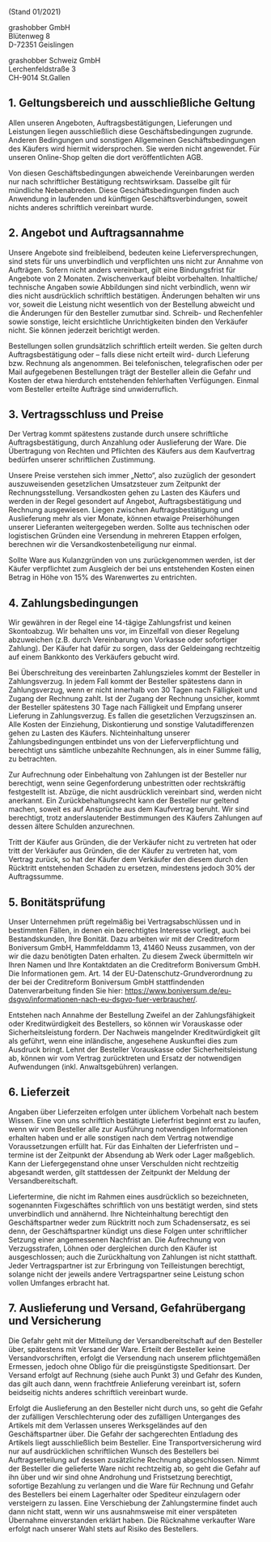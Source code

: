 (Stand 01/2021)

grashobber GmbH  
Blütenweg 8  
D-72351 Geislingen

grashobber Schweiz GmbH  
Lerchenfeldstraße 3  
CH-9014 St.Gallen  

<h2 class="c-plain__richtext-headline">1. Geltungsbereich und ausschließliche Geltung</h2>

Allen unseren Angeboten, Auftragsbestätigungen, Lieferungen und Leistungen liegen ausschließlich diese Geschäftsbedingungen zugrunde. Anderen Bedingungen und sonstigen Allgemeinen Geschäftsbedingungen des Käufers wird hiermit widersprochen. Sie werden nicht angewendet. Für unseren Online-Shop gelten die dort veröffentlichten AGB.

Von diesen Geschäftsbedingungen abweichende Vereinbarungen werden nur nach schriftlicher Bestätigung rechtswirksam. Dasselbe gilt für mündliche Nebenabreden. Diese Geschäftsbedingungen finden auch Anwendung in laufenden und künftigen Geschäftsverbindungen, soweit nichts anderes schriftlich vereinbart wurde.

<h2 class="c-plain__richtext-headline">2. Angebot und Auftragsannahme</h2>

Unsere Angebote sind freibleibend, bedeuten keine Lieferversprechungen, sind stets für uns unverbindlich und verpflichten uns nicht zur Annahme von Aufträgen. Sofern nicht anders vereinbart, gilt eine Bindungsfrist für Angebote von 2 Monaten. Zwischenverkauf bleibt vorbehalten. Inhaltliche/ technische Angaben sowie Abbildungen sind nicht verbindlich, wenn wir dies nicht ausdrücklich schriftlich bestätigen. Änderungen behalten wir uns vor, soweit die Leistung nicht wesentlich von der Bestellung abweicht und die Änderungen für den Besteller zumutbar sind. Schreib- und Rechenfehler sowie sonstige, leicht ersichtliche Unrichtigkeiten binden den Verkäufer nicht. Sie können jederzeit berichtigt werden.

Bestellungen sollen grundsätzlich schriftlich erteilt werden. Sie gelten durch Auftragsbestätigung oder – falls diese nicht erteilt wird- durch Lieferung bzw. Rechnung als angenommen. Bei telefonischen, telegrafischen oder per Mail aufgegebenen Bestellungen trägt der Besteller allein die Gefahr und Kosten der etwa hierdurch entstehenden fehlerhaften Verfügungen. Einmal vom Besteller erteilte Aufträge sind unwiderruflich.

<h2 class="c-plain__richtext-headline">3. Vertragsschluss und Preise</h2>

Der Vertrag kommt spätestens zustande durch unsere schriftliche Auftragsbestätigung, durch Anzahlung oder Auslieferung der Ware. Die Übertragung von Rechten und Pflichten des Käufers aus dem Kaufvertrag bedürfen unserer schriftlichen Zustimmung.

Unsere Preise verstehen sich immer „Netto“, also zuzüglich der gesondert auszuweisenden gesetzlichen Umsatzsteuer zum Zeitpunkt der Rechnungsstellung. Versandkosten gehen zu Lasten des Käufers und werden in der Regel gesondert auf Angebot, Auftragsbestätigung und Rechnung ausgewiesen. Liegen zwischen Auftragsbestätigung und Auslieferung mehr als vier Monate, können etwaige Preiserhöhungen unserer Lieferanten weitergegeben werden. Sollte aus technischen oder logistischen Gründen eine Versendung in mehreren Etappen erfolgen, berechnen wir die Versandkostenbeteiligung nur einmal.

Sollte Ware aus Kulanzgründen von uns zurückgenommen werden, ist der Käufer verpflichtet zum Ausgleich der bei uns entstehenden Kosten einen Betrag in Höhe von 15% des Warenwertes zu entrichten.

<h2 class="c-plain__richtext-headline">4. Zahlungsbedingungen</h2>

Wir gewähren in der Regel eine 14-tägige Zahlungsfrist und keinen Skontoabzug. Wir behalten uns vor, im Einzelfall von dieser Regelung abzuweichen (z.B. durch Vereinbarung von Vorkasse oder sofortiger Zahlung). Der Käufer hat dafür zu sorgen, dass der Geldeingang rechtzeitig auf einem Bankkonto des Verkäufers gebucht wird.

Bei Überschreitung des vereinbarten Zahlungszieles kommt der Besteller in Zahlungsverzug. In jedem Fall kommt der Besteller spätestens dann in Zahlungsverzug, wenn er nicht innerhalb von 30 Tagen nach Fälligkeit und Zugang der Rechnung zahlt. Ist der Zugang der Rechnung unsicher, kommt der Besteller spätestens 30 Tage nach Fälligkeit und Empfang unserer Lieferung in Zahlungsverzug. Es fallen die gesetzlichen Verzugszinsen an. Alle Kosten der Einziehung, Diskontierung und sonstige Valutadifferenzen gehen zu Lasten des Käufers. Nichteinhaltung unserer Zahlungsbedingungen entbindet uns von der Lieferverpflichtung und berechtigt uns sämtliche unbezahlte Rechnungen, als in einer Summe fällig, zu betrachten.

Zur Aufrechnung oder Einbehaltung von Zahlungen ist der Besteller nur berechtigt, wenn seine Gegenforderung unbestritten oder rechtskräftig festgestellt ist. Abzüge, die nicht ausdrücklich vereinbart sind, werden nicht anerkannt. Ein Zurückbehaltungsrecht kann der Besteller nur geltend machen, soweit es auf Ansprüche aus dem Kaufvertrag beruht. Wir sind berechtigt, trotz anderslautender Bestimmungen des Käufers Zahlungen auf dessen ältere Schulden anzurechnen.

Tritt der Käufer aus Gründen, die der Verkäufer nicht zu vertreten hat oder tritt der Verkäufer aus Gründen, die der Käufer zu vertreten hat, vom Vertrag zurück, so hat der Käufer dem Verkäufer den diesem durch den Rücktritt entstehenden Schaden zu ersetzen, mindestens jedoch 30% der Auftragssumme.

<h2 class="c-plain__richtext-headline">5. Bonitätsprüfung</h2>

Unser Unternehmen prüft regelmäßig bei Vertragsabschlüssen und in bestimmten Fällen, in denen ein berechtigtes Interesse vorliegt, auch bei Bestandskunden, Ihre Bonität. Dazu arbeiten wir mit der Creditreform Boniversum GmbH, Hammfelddamm 13, 41460 Neuss zusammen, von der wir die dazu benötigten Daten erhalten. Zu diesem Zweck übermitteln wir Ihren Namen und Ihre Kontaktdaten an die Creditreform Boniversum GmbH. Die Informationen gem. Art. 14 der EU-Datenschutz-Grundverordnung zu der bei der Creditreform Boniversum GmbH stattfindenden Datenverarbeitung finden Sie hier: https://www.boniversum.de/eu-dsgvo/informationen-nach-eu-dsgvo-fuer-verbraucher/.

Entstehen nach Annahme der Bestellung Zweifel an der Zahlungsfähigkeit oder Kreditwürdigkeit des Bestellers, so können wir Vorauskasse oder Sicherheitsleistung fordern. Der Nachweis mangelnder Kreditwürdigkeit gilt als geführt, wenn eine inländische, angesehene Auskunftei dies zum Ausdruck bringt. Lehnt der Besteller Vorauskasse oder Sicherheitsleistung ab, können wir vom Vertrag zurücktreten und Ersatz der notwendigen Aufwendungen (inkl. Anwaltsgebühren) verlangen.

<h2 class="c-plain__richtext-headline">6. Lieferzeit</h2>

Angaben über Lieferzeiten erfolgen unter üblichem Vorbehalt nach bestem Wissen. Eine von uns schriftlich bestätigte Lieferfrist beginnt erst zu laufen, wenn wir vom Besteller alle zur Ausführung notwendigen Informationen erhalten haben und er alle sonstigen nach dem Vertrag notwendige Voraussetzungen erfüllt hat. Für das Einhalten der Lieferfristen und –termine ist der Zeitpunkt der Absendung ab Werk oder Lager maßgeblich. Kann der Liefergegenstand ohne unser Verschulden nicht rechtzeitig abgesandt werden, gilt stattdessen der Zeitpunkt der Meldung der Versandbereitschaft.

Liefertermine, die nicht im Rahmen eines ausdrücklich so bezeichneten, sogenannten Fixgeschäftes schriftlich von uns bestätigt werden, sind stets unverbindlich und annähernd. Ihre Nichteinhaltung berechtigt den Geschäftspartner weder zum Rücktritt noch zum Schadensersatz, es sei denn, der Geschäftspartner kündigt uns diese Folgen unter schriftlicher Setzung einer angemessenen Nachfrist an. Die Aufrechnung von Verzugsstrafen, Löhnen oder dergleichen durch den Käufer ist ausgeschlossen; auch die Zurückhaltung von Zahlungen ist nicht statthaft. Jeder Vertragspartner ist zur Erbringung von Teilleistungen berechtigt, solange nicht der jeweils andere Vertragspartner seine Leistung schon vollen Umfanges erbracht hat.


<h2 class="c-plain__richtext-headline">7. Auslieferung und Versand, Gefahrübergang und Versicherung</h2>

Die Gefahr geht mit der Mitteilung der Versandbereitschaft auf den Besteller über, spätestens mit Versand der Ware. Erteilt der Besteller keine Versandvorschriften, erfolgt die Versendung nach unserem pflichtgemäßen Ermessen, jedoch ohne Obligo für die preisgünstigste Speditionsart. Der Versand erfolgt auf Rechnung (siehe auch Punkt 3) und Gefahr des Kunden, das gilt auch dann, wenn frachtfreie Anlieferung vereinbart ist, sofern beidseitig nichts anderes schriftlich vereinbart wurde.
 
Erfolgt die Auslieferung an den Besteller nicht durch uns, so geht die Gefahr der zufälligen Verschlechterung oder des zufälligen Unterganges des Artikels mit dem Verlassen unseres Werksgeländes auf den Geschäftspartner über. Die Gefahr der sachgerechten Entladung des Artikels liegt ausschließlich beim Besteller. Eine Transportversicherung wird nur auf ausdrücklichen schriftlichen Wunsch des Bestellers bei Auftragserteilung auf dessen zusätzliche Rechnung abgeschlossen.
Nimmt der Besteller die gelieferte Ware nicht rechtzeitig ab, so geht die Gefahr auf ihn über und wir sind ohne Androhung und Fristsetzung berechtigt, sofortige Bezahlung zu verlangen und die Ware für Rechnung und Gefahr des Bestellers bei einem Lagerhalter oder Spediteur einzulagern oder versteigern zu lassen. Eine Verschiebung der Zahlungstermine findet auch dann nicht statt, wenn wir uns ausnahmsweise mit einer verspäteten Übernahme einverstanden erklärt haben. Die Rücknahme verkaufter Ware erfolgt nach unserer Wahl stets auf Risiko des Bestellers.
